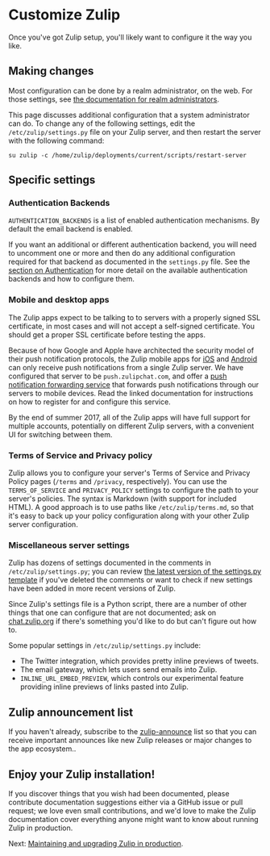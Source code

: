 # Customize Zulip

Once you've got Zulip setup, you'll likely want to configure it the
way you like.

## Making changes

Most configuration can be done by a realm administrator, on the web.
For those settings, see [the documentation for realm
administrators][realm-admin-docs].

[realm-admin-docs]: https://zulipchat.com/help/getting-your-organization-started-with-zulip

This page discusses additional configuration that a system
administrator can do.  To change any of the following settings, edit
the `/etc/zulip/settings.py` file on your Zulip server, and then
restart the server with the following command:
```
su zulip -c /home/zulip/deployments/current/scripts/restart-server
```

## Specific settings

### Authentication Backends

`AUTHENTICATION_BACKENDS` is a list of enabled authentication mechanisms. By
default the email backend is enabled.

If you want an additional or different authentication backend, you will need to
uncomment one or more and then do any additional configuration required for
that backend as documented in the `settings.py` file. See
the [section on Authentication](../production/authentication-methods.html) for more detail on the available
authentication backends and how to configure them.

### Mobile and desktop apps

The Zulip apps expect to be talking to to servers with a properly
signed SSL certificate, in most cases and will not accept a
self-signed certificate.  You should get a proper SSL certificate
before testing the apps.

Because of how Google and Apple have architected the security model of
their push notification protocols, the Zulip mobile apps for
[iOS](https://itunes.apple.com/us/app/zulip/id1203036395) and
[Android](https://play.google.com/store/apps/details?id=com.zulipmobile)
can only receive push notifications from a single Zulip server.  We
have configured that server to be `push.zulipchat.com`, and offer a
[push notification forwarding service](mobile-push-notifications.html) that
forwards push notifications through our servers to mobile devices.
Read the linked documentation for instructions on how to register for
and configure this service.

By the end of summer 2017, all of the Zulip apps will have full
support for multiple accounts, potentially on different Zulip servers,
with a convenient UI for switching between them.

### Terms of Service and Privacy policy

Zulip allows you to configure your server's Terms of Service and
Privacy Policy pages (`/terms` and `/privacy`, respectively).  You can
use the `TERMS_OF_SERVICE` and `PRIVACY_POLICY` settings to configure
the path to your server's policies.  The syntax is Markdown (with
support for included HTML).  A good approach is to use paths like
`/etc/zulip/terms.md`, so that it's easy to back up your policy
configuration along with your other Zulip server configuration.

### Miscellaneous server settings

Zulip has dozens of settings documented in the comments in
`/etc/zulip/settings.py`; you can review
[the latest version of the settings.py template][settings-py-template]
if you've deleted the comments or want to check if new settings have
been added in more recent versions of Zulip.

Since Zulip's settings file is a Python script, there are a number of
other things that one can configure that are not documented; ask on
[chat.zulip.org](../contributing/chat-zulip-org.html)
if there's something you'd like to do but can't figure out how to.

[settings-py-template]: https://github.com/zulip/zulip/blob/master/zproject/prod_settings_template.py

Some popular settings in `/etc/zulip/settings.py` include:
* The Twitter integration, which provides pretty inline previews of
  tweets.
* The email gateway, which lets users send emails into Zulip.
* `INLINE_URL_EMBED_PREVIEW`, which controls our experimental feature
  providing inline previews of links pasted into Zulip.

## Zulip announcement list

If you haven't already, subscribe to the
[zulip-announce](https://groups.google.com/forum/#!forum/zulip-announce)
list so that you can receive important announces like new Zulip
releases or major changes to the app ecosystem..

## Enjoy your Zulip installation!

If you discover things that you wish had been documented, please
contribute documentation suggestions either via a GitHub issue or pull
request; we love even small contributions, and we'd love to make the
Zulip documentation cover everything anyone might want to know about
running Zulip in production.

Next: [Maintaining and upgrading Zulip in
production](../production/maintain-secure-upgrade.html).
